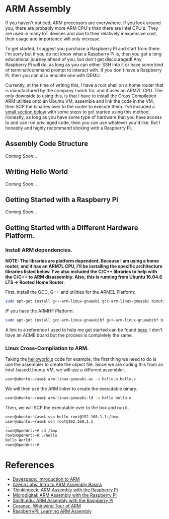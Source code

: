 # ARM Assembly

If you haven't noticed, ARM processors are everywhere. If you look around you, there are probably more ARM CPU's than there are Intel CPU's. They are used in many IoT devices and due to their relatively inexpensive cost, their usage and importance will only increase.

To get started, I suggest you purchase a Raspberry Pi and start from there. I'm sorry but if you do not know what a Raspberry Pi is, then you got a long educational journey ahead of you, but don't get discouraged! Any Raspberry Pi will do, as long as you can either SSH into it or have some kind of terminal/command prompt to interact with. If you don't have a Raspberry Pi, then you can also emulate one with QEMU.

Currently, at the time of writing this, I have a root shell on a home router that is manufactured by the company I work for, and it uses an ARM7L CPU. The only downside to using this, is that I have to install the Cross Compilation ARM utilities onto an Ubuntu VM, assemble and link the code in the VM, then SCP the binaries over to the router to execute them. I've included a [small section below](#getting-started-with-a-different-hardware-platform) with some steps to get started using this method. Honestly, as long as you have some type of hardware that you have access to and can run privileged code, then you can use whatever you'd like. But I honestly and highly recommend sticking with a Raspberry Pi.

## Assembly Code Structure
*Coming Soon...*

## Writing Hello World
*Coming Soon...*

## Getting Started with a Raspberry Pi
*Coming Soon...*

## Getting Started with a Different Hardware Platform.
### Install ARM dependencies.
**NOTE: The libraries are platform dependent. Because I am using a home router, and it has an ARM7L CPU, I'll be installing the specific architecture libraries listed below. I've also included the C/C++ libraries to help with the C/C++ to ARM disassembly. Also, this is running from Ubuntu 16.04.6 LTS -> Rooted Home Router.**

First, install the GCC, G++ and utilities for the ARMEL Platform:
```bash
sudo apt-get install g++-arm-linux-gnueabi gcc-arm-linux-gnueabi binutils-arm-linux-gnueabi libncurses5-dev libc6-armel-cross
```

_IF_ you have the ARMHF Platform:
```bash
sudo apt-get install gcc-arm-linux-gnueabihf g++-arm-linux-gnueabihf binutils-arm-linux-gnueabihf libncurses5-dev libc6-armhf-cross
```

A link to a reference I used to help me get started can be found [here][1]. I don't have an ACME board but the process is completely the same.

### Linux Cross-Compilation to ARM.
Taking the [helloworld.s](./asm/Hello-World/hello.s) code for example, the first thing we need to do is use the assembler to create the object file. Since we are coding this from an Intel-based Ubuntu VM, we will use a different assembler.
```bash
user@ubuntu:~/asm$ arm-linux-gnueabi-as -o hello.o hello.s
```

We will then use the ARM linker to create the executable binary.
```bash
user@ubuntu:~/asm$ arm-linux-gnueabi-ld -o hello hello.o
```

Then, we will SCP the executable over to the box and run it.
```bash
user@ubuntu:~/asm$ scp hello root@192.168.1.1:/tmp
user@ubuntu:~/asm$ ssh root@192.168.1.1
...
root@OpenWrt:~# cd /tmp
root@OpenWrt:~# ./hello
Hello World!
root@OpenWrt:~#
```

# References
* [Davespace: Introduction to ARM](http://www.davespace.co.uk/arm/introduction-to-arm/)
* [Azeria Labs: Intro to ARM Assembly Basics](https://azeria-labs.com/writing-arm-assembly-part-1/)
* [Thinkingeek: ARM Assembly with the Raspberry Pi](https://thinkingeek.com/2013/01/09/arm-assembler-raspberry-pi-chapter-1/)
* [Microdigital: ARM Assembly with the Raspberry Pi](http://www.microdigitaled.com/ARM/ASM_ARM/Software/ARM_Assembly_Programming_Using_Raspberry_Pi_GUI.pdf)
* [Smith.edu: ARM Assembly with the Raspberry Pi](http://www.science.smith.edu/dftwiki/index.php/Tutorial:_Assembly_Language_with_the_Raspberry_Pi#Assemble.2C_Compile.2C_and_Run.21)
* [Coranac: Whirlwind Tour of ARM](https://www.coranac.com/tonc/text/asm.htm)
* [RaspberryPi: Learning ARM Assembly](https://www.raspberrypi.org/forums/viewtopic.php?t=22820)

[1]: https://www.acmesystems.it/arm9_toolchain
